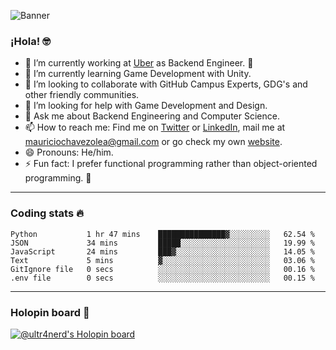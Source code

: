![Banner](banner.gif)

### ¡Hola! 🤓

- 🔭 I’m currently working at [Uber](https://uber.com) as Backend Engineer. 🚗
- 🌱 I’m currently learning Game Development with Unity.
- 👯 I’m looking to collaborate with GitHub Campus Experts, GDG's and other friendly communities.
- 🤔 I’m looking for help with Game Development and Design.
- 💬 Ask me about Backend Engineering and Computer Science.
- 📫 How to reach me: Find me on [Twitter](https://twitter.com/ultr4nerd) or [LinkedIn](https://www.linkedin.com/in/ultr4nerd), mail me at [mauriciochavezolea@gmail.com](mailto:mauriciochavezolea@gmail.com) or go check my own [website](https://mauriciochavez.dev).
- 😄 Pronouns: He/him. 
- ⚡ Fun fact: I prefer functional programming rather than object-oriented programming. 🤭
---

### Coding stats 🔥

<!--START_SECTION:waka-->

```text
Python           1 hr 47 mins    ███████████████▓░░░░░░░░░   62.54 %
JSON             34 mins         █████░░░░░░░░░░░░░░░░░░░░   19.99 %
JavaScript       24 mins         ███▓░░░░░░░░░░░░░░░░░░░░░   14.05 %
Text             5 mins          ▓░░░░░░░░░░░░░░░░░░░░░░░░   03.06 %
GitIgnore file   0 secs          ░░░░░░░░░░░░░░░░░░░░░░░░░   00.16 %
.env file        0 secs          ░░░░░░░░░░░░░░░░░░░░░░░░░   00.15 %
```

<!--END_SECTION:waka-->

---

### Holopin board 🦖

[![@ultr4nerd's Holopin board](https://holopin.me/ultr4nerd)](https://holopin.io/@ultr4nerd)
